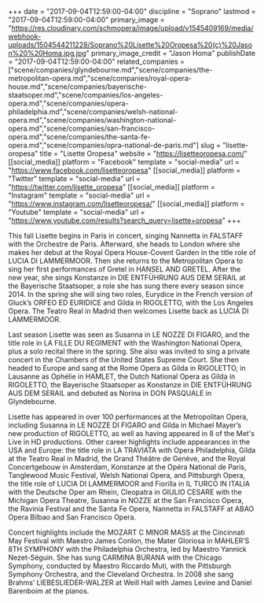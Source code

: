 +++
date = "2017-09-04T12:59:00-04:00"
discipline = "Soprano"
lastmod = "2017-09-04T12:59:00-04:00"
primary_image = "https://res.cloudinary.com/schmopera/image/upload/v1545409169/media/webhook-uploads/1504544211228/Soprano%20Lisette%20Oropesa%20(c)%20Jason%20%20Homa.jpg.jpg"
primary_image_credit = "Jason Homa"
publishDate = "2017-09-04T12:59:00-04:00"
related_companies = ["scene/companies/glyndebourne.md","scene/companies/the-metropolitan-opera.md","scene/companies/royal-opera-house.md","scene/companies/bayerische-staatsoper.md","scene/companies/los-angeles-opera.md","scene/companies/opera-philadelphia.md","scene/companies/welsh-national-opera.md","scene/companies/washington-national-opera.md","scene/companies/san-francisco-opera.md","scene/companies/the-santa-fe-opera.md","scene/companies/opra-national-de-paris.md"]
slug = "lisette-oropesa"
title = "Lisette Oropesa"
website = "https://lisetteoropesa.com/"
[[social_media]]
platform = "Facebook"
template = "social-media"
url = "https://www.facebook.com/lisetteoropesa"
[[social_media]]
platform = "Twitter"
template = "social-media"
url = "https://twitter.com/lisette_oropesa"
[[social_media]]
platform = "Instagram"
template = "social-media"
url = "https://www.instagram.com/lisetteoropesa/"
[[social_media]]
platform = "Youtube"
template = "social-media"
url = "https://www.youtube.com/results?search_query=lisette+oropesa"
+++

This fall Lisette begins in Paris in concert, singing Nannetta in FALSTAFF with the Orchestre de Paris. Afterward, she heads to London where she makes her debut at the Royal Opera House-Covent Garden in the title role of LUCIA DI LAMMERMOOR. Then she returns to the Metropolitan Opera to sing her first performances of Gretel in HANSEL AND GRETEL. After the new year, she sings Konstanze in DIE ENTFÜHRUNG AUS DEM SERAIL at the Bayerische Staatsoper, a role she has sung there every season since 2014. In the spring she will sing two roles, Eurydice in the French version of Gluck’s ORFEO ED EURIDICE and Gilda in RIGOLETTO, with the Los Angeles Opera. The Teatro Real in Madrid then welcomes Lisette back as LUCIA DI LAMMERMOOR.

Last season Lisette was seen as Susanna in LE NOZZE DI FIGARO, and the title role in LA FILLE DU REGIMENT with the Washington National Opera, plus a solo recital there in the spring. She also was invited to sing a private concert in the Chambers of the United States Supreme Court. She then headed to Europe and sang at the Rome Opera as Gilda in RIGOLETTO, in Lausanne as Ophélie in HAMLET, the Dutch National Opera as Gilda in RIGOLETTO, the Bayerische Staatsoper as Konstanze in DIE ENTFÜHRUNG AUS DEM SERAIL and debuted as Norina in DON PASQUALE in Glyndebourne.

Lisette has appeared in over 100 performances at the Metropolitan Opera, including Susanna in LE NOZZE DI FIGARO and Gilda in Michael Mayer’s new production of RIGOLETTO, as well as having appeared in 8 of the Met's Live in HD productions. Other career highlights include appearances in the USA and Europe: the title role in LA TRAVIATA with Opera Philadelphia, Gilda at the Teatro Real in Madrid, the Grand Théâtre de Genève, and the Royal Concertgebouw in Amsterdam, Konstanze at the Opéra National de Paris, Tanglewood Music Festival, Welsh National Opera, and Pittsburgh Opera, the title role of LUCIA DI LAMMERMOOR and Fiorilla in IL TURCO IN ITALIA with the Deutsche Oper am Rhein, Cleopatra in GIULIO CESARE with the Michigan Opera Theatre, Susanna in NOZZE at the San Francisco Opera, the Ravinia Festival and the Santa Fe Opera, Nannetta in FALSTAFF at ABAO Opera Bilbao and San Francisco Opera.

Concert highlights include the MOZART C MINOR MASS at the Cincinnati May Festival with Maestro James Conlon, the Mater Gloriosa in MAHLER’S 8TH SYMPHONY with the Philadelphia Orchestra, led by Maestro Yannick Nezet-Séguin. She has sung CARMINA BURANA with the Chicago Symphony, conducted by Maestro Riccardo Muti, with the Pittsburgh Symphony Orchestra, and the Cleveland Orchestra. In 2008 she sang Brahms’ LIEBESLIEDER-WALZER at Weill Hall with James Levine and Daniel Barenboim at the pianos.
